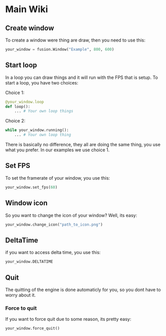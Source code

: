 # Main Wiki

## Create window

To create a window were thing are draw, then you need to use this:

```python
your_window = fusion.Window("Example", 800, 600)
```

## Start loop

In a loop you can draw things and it will run with the FPS that is setup. To start a loop, you have two choices:

Choice 1:

```python
@your_window.loop
def loop():
    ... # Your own loop things
```

Choice 2:

```python
while your_window.running():
    ... # Your own loop thing

```

There is basically no difference, they all are doing the same thing, you use what you prefer. In our examples we use choice 1.


## Set FPS
To set the framerate of your window, you use this:

```python
your_window.set_fps(60)

```

## Window icon
So you want to change the icon of your window? Well, its easy:

```python
your_window.change_icon("path_to_icon.png")
```

## DeltaTime

if you want to access delta time, you use this:

```python
your_window.DELTATIME
```

## Quit

The quitting of the engine is done automaticly for you, so you dont have to worry about it.

### Force to quit
If you want to force quit due to some reason, its pretty easy:
```python
your_window.force_quit()
```
